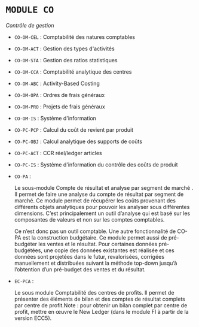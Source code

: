 # **`MODULE CO`**

_Contrôle de gestion_

- `CO-OM-CEL` : Comptabilité des natures comptables

- `CO-OM-ACT` : Gestion des types d'activités

- `CO-OM-STA` : Gestion des ratios statistiques

- `CO-OM-CCA` : Comptabilité analytique des centres

- `CO-OM-ABC` : Activity-Based Costing

- `CO-OM-OPA` : Ordres de frais généraux

- `CO-OM-PRO` : Projets de frais généraux

- `CO-OM-IS` : Système d'information

- `CO-PC-PCP` : Calcul du coût de revient par produit

- `CO-PC-OBJ` : Calcul analytique des supports de coûts

- `CO-PC-ACT` : CCR réel/ledger articles

- `CO-PC-IS` : Système d'information du contrôle des coûts de produit

- `CO-PA` :

  Le sous-module Compte de résultat et analyse par segment de marché . Il permet de faire une analyse du compte de résultat par segment de marché. Ce module permet de récupérer les coûts provenant des différents objets analytiques pour pouvoir les analyser sous différentes dimensions. C’est principalement un outil d’analyse qui est basé sur les composantes de valeurs et non sur les comptes comptables.

  Ce n’est donc pas un outil comptable. Une autre fonctionnalité de CO-PA est la construction budgétaire. Ce module permet aussi de pré-budgéter les ventes et le résultat. Pour certaines données pré-budgétées, une copie des données existantes est réalisée et ces données sont projetées dans le futur, revalorisées, corrigées manuellement et distribuées suivant la méthode top-down jusqu’à l’obtention d’un pré-budget des ventes et du résultat.

- `EC-PCA` :

  Le sous module Comptabilité des centres de profits. Il permet de présenter des éléments de bilan et des comptes de résultat complets par centre de profit.Note : pour obtenir un bilan complet par centre de profit, mettre en œuvre le New Ledger (dans le module FI à partir de la version ECC5).
